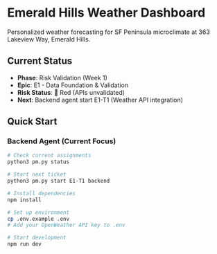 # Emerald Hills Weather Dashboard

Personalized weather forecasting for SF Peninsula microclimate at 363 Lakeview Way, Emerald Hills.

## Current Status
- **Phase**: Risk Validation (Week 1)
- **Epic**: E1 - Data Foundation & Validation  
- **Risk Status**: 🔴 Red (APIs unvalidated)
- **Next**: Backend agent start E1-T1 (Weather API integration)

## Quick Start

### Backend Agent (Current Focus)
```bash
# Check current assignments
python3 pm.py status

# Start next ticket
python3 pm.py start E1-T1 backend

# Install dependencies
npm install

# Set up environment
cp .env.example .env
# Add your OpenWeather API key to .env

# Start development
npm run dev